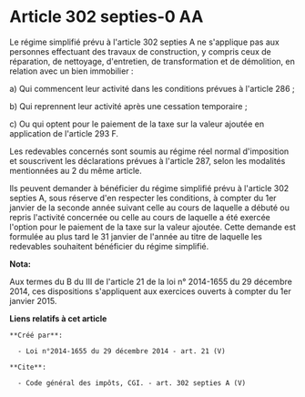 # Article 302 septies-0 AA

Le régime simplifié prévu à l'article 302 septies A ne s'applique pas aux personnes effectuant des travaux de construction, y
compris ceux de réparation, de nettoyage, d'entretien, de transformation et de démolition, en relation avec un bien
immobilier : 

a) Qui commencent leur activité dans les conditions prévues à l'article 286 ; 

b) Qui reprennent leur activité après une cessation temporaire ; 

c) Ou qui optent pour le paiement de la taxe sur la valeur ajoutée en application de l'article 293 F. 

Les redevables concernés sont soumis au régime réel normal d'imposition et souscrivent les déclarations prévues à l'article
287, selon les modalités mentionnées au 2 du même article. 

Ils peuvent demander à bénéficier du régime simplifié prévu à l'article 302 septies A, sous réserve d'en respecter les
conditions, à compter du 1er janvier de la seconde année suivant celle au cours de laquelle a débuté ou repris l'activité
concernée ou celle au cours de laquelle a été exercée l'option pour le paiement de la taxe sur la valeur ajoutée. Cette
demande est formulée au plus tard le 31 janvier de l'année au titre de laquelle les redevables souhaitent bénéficier du
régime simplifié.

**Nota:**

Aux termes du B du III de l'article 21 de la loi n° 2014-1655 du 29 décembre 2014, ces dispositions s'appliquent aux
exercices ouverts à compter du 1er janvier 2015.

**Liens relatifs à cet article**

	**Créé par**:

	  - Loi n°2014-1655 du 29 décembre 2014 - art. 21 (V)

	**Cite**:

	  - Code général des impôts, CGI. - art. 302 septies A (V)
